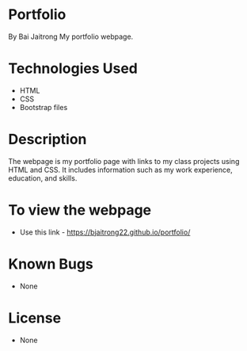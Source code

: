 # Portfolio
By Bai Jaitrong
My portfolio webpage.  
# Technologies Used
  * HTML
  * CSS
  * Bootstrap files
# Description
The webpage is my portfolio page with links to my class projects using HTML and CSS. It includes information such as my work experience, education, and skills.

# To view the webpage
  * Use this link - https://bjaitrong22.github.io/portfolio/
# Known Bugs
  * None
  
# License
 * None


  
  




